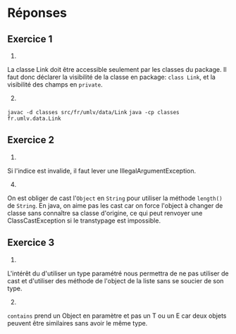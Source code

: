 # Réponses

## Exercice 1
1.
La classe Link doit être accessible seulement par les classes du package. Il faut donc déclarer la visibilité de la classe en package: `class Link`, et la visibilité des champs en `private`.

2.
`javac -d classes src/fr/umlv/data/Link`
`java -cp classes fr.umlv.data.Link`

## Exercice 2
1.
Si l'indice est invalide, il faut lever une IllegalArgumentException.

4.
On est obliger de cast l'`Object` en `String` pour utiliser la méthode `length()` de `String`.
En java, on aime pas les cast car on force l'object à changer de classe sans connaître sa classe d'origine, ce qui peut renvoyer une ClassCastException si le transtypage est impossible.

## Exercice 3
1.
L'intérêt du d'utiliser un type paramétré nous permettra de ne pas utiliser de cast et d'utiliser des méthode de l'object de la liste sans se soucier de son type.

2.
`contains` prend un Object en paramètre et pas un T ou un E car deux objets peuvent être similaires sans avoir le même type.
